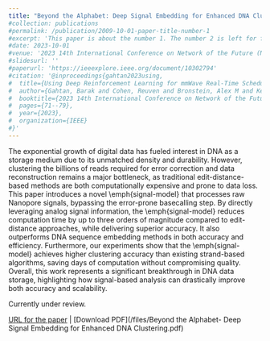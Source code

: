 ```yaml
---
title: "Beyond the Alphabet: Deep Signal Embedding for Enhanced DNA Clustering"
#collection: publications
#permalink: /publication/2009-10-01-paper-title-number-1
#excerpt: 'This paper is about the number 1. The number 2 is left for future work.'
#date: 2023-10-01
#venue: '2023 14th International Conference on Network of the Future (NoF)'
#slidesurl: ''
#paperurl: 'https://ieeexplore.ieee.org/document/10302794'
#citation: '@inproceedings{gahtan2023using,
#  title={Using Deep Reinforcement Learning for mmWave Real-Time Scheduling},
#  author={Gahtan, Barak and Cohen, Reuven and Bronstein, Alex M and Kedar, Gil},
#  booktitle={2023 14th International Conference on Network of the Future (NoF)},
#  pages={71--79},
#  year={2023},
#  organization={IEEE}
#}'
---
```


The exponential growth of digital data has fueled interest in DNA as a storage medium due to its unmatched density and durability. However, clustering the billions of reads required for error correction and data reconstruction remains a major bottleneck, as traditional edit-distance-based methods are both computationally expensive and prone to data loss. This paper introduces a novel \emph{signal-model} that processes raw Nanopore signals, bypassing the error-prone basecalling step. By directly leveraging analog signal information, the \emph{signal-model} reduces computation time by up to three orders of magnitude compared to edit-distance approaches, while delivering superior accuracy. It also outperforms DNA sequence embedding methods in both accuracy and efficiency. Furthermore, our experiments show that the \emph{signal-model} achieves higher clustering accuracy than existing strand-based algorithms, saving days of computation without compromising quality. Overall, this work represents a significant breakthrough in DNA data storage, highlighting how signal-based analysis can drastically improve both accuracy and scalability.

Currently under review.      

[URL for the paper](https://arxiv.org/abs/2410.06188) | [Download PDF](/files/Beyond the Alphabet- Deep Signal Embedding for Enhanced DNA Clustering.pdf)
